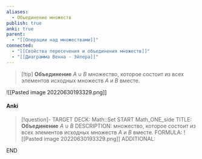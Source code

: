 ```yaml
---
aliases:
  - Объединение множеств
publish: true
anki: true
parent:
  - "[[Операции над множествами]]"
connected:
  - "[[Свойства пересечения и объединения множеств]]"
  - "[[Диаграмма Венна - Эйлера]]"
---
```


> [!tip] **Объединение** $A∪B$ 
множество, которое состоит из всех элементов исходных множеств $A$ и $B$ вместе. 

![[Pasted image 20220630193329.png]]

#### Anki
> [!question]-
TARGET DECK: Math::Set
START
Math_ONE_side
TITLE: **Объединение** $A∪B$ 
DESCRIPTION: множество, которое состоит из всех элементов исходных множеств $A$ и $B$ вместе. 
FORMULA: ![[Pasted image 20220630193329.png]]
ADDITIONAL:
<!--ID: 1706032088984-->
END